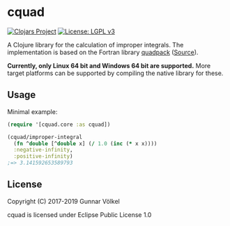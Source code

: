# cquad

[![Clojars Project](https://img.shields.io/clojars/v/cquad.svg)](https://clojars.org/cquad)
[![License: LGPL v3](https://img.shields.io/badge/License-EPL%20v1.0-blue.svg)](http://www.gnu.org/licenses/lgpl-3.0)

A Clojure library for the calculation of improper integrals.
The implementation is based on the Fortran library [quadpack](https://people.sc.fsu.edu/~jburkardt/f_src/quadpack_double/quadpack_double.html) ([Source](https://people.sc.fsu.edu/~jburkardt/f_src/quadpack_double/quadpack_double.f90)).

**Currently, only Linux 64 bit and Windows 64 bit are supported.**
More target platforms can be supported by compiling the native library for these.

## Usage

Minimal example:

```clojure
(require '[cquad.core :as cquad])

(cquad/improper-integral
  (fn ^double [^double x] (/ 1.0 (inc (* x x))))
  :negative-infinity,
  :positive-infinity)
;=> 3.141592653589793
```


## License

Copyright (C) 2017-2019 Gunnar Völkel

cquad is licensed under Eclipse Public License 1.0
